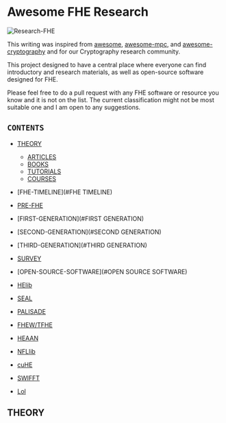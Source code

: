 # Awesome FHE Research

![Research-FHE](https://github.com/arupmondal-cs/Research-FHE/blob/master/Research-FHE.png)

This writing was inspired from [awesome](https://github.com/sindresorhus/awesome), [awesome-mpc](https://github.com/arupmondal-cs/awesome-mpc), and [awesome-cryptography](https://github.com/arupmondal-cs/awesome-cryptography) and for our Cryptography research community.

This project designed to have a central place where everyone can find introductory and research materials, as well as open-source software designed for FHE. 

Please feel free to do a pull request with any FHE software or resource you know and it is not on the list. The current classification might not be most suitable one and I am open to any suggestions.

## **```CONTENTS```**

  * [THEORY](#THEORY)
    * [ARTICLES](#ARTICLES)
    * [BOOKS](#BOOKS)
    * [TUTORIALS](#TUTORIALS)
    * [COURSES](COURSES)
    
  * [FHE-TIMELINE](#FHE TIMELINE)
   * [PRE-FHE](#PRE-FHE)
   * [FIRST-GENERATION](#FIRST GENERATION)
   * [SECOND-GENERATION](#SECOND GENERATION)
   * [THIRD-GENERATION](#THIRD GENERATION)
   * [SURVEY](#SURVEY)
   
  * [OPEN-SOURCE-SOFTWARE](#OPEN SOURCE SOFTWARE)
   * [HElib](#HElib)
   * [SEAL](#SEAL)
   * [PALISADE](#PALISADE)
   * [FHEW/TFHE](#FHEW/TFHE)
   * [HEAAN](#HEAAN)
   * [NFLlib](#NFLlib)
   * [cuHE](#cuHE)
   * [SWIFFT](#SWIFFT)
   * [Lol](#Lol)


 

## THEORY
